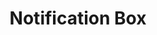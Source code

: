 ---
layout: pattern.njk
tags: 
    - mobile_en
    - mobile_components_en
    - page
key: notification-box-mobile_en
title: Notification Box
parent: components-mobile_en
image: mobile/overview/notification-box.webp
keywords: notification, alert, warning, success, information
order: 115
---
